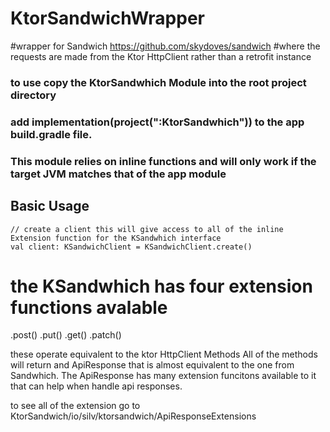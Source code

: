 # KtorSandwichWrapper

#wrapper for Sandwich https://github.com/skydoves/sandwich 
#where the requests are made from the Ktor HttpClient rather than a retrofit instance

### to use copy the KtorSandwhich Module into the root project directory 
### add implementation(project(":KtorSandwhich")) to the app build.gradle file. 
### This module relies on inline functions and will only work if the target JVM matches that of the app module


## Basic Usage
```
// create a client this will give access to all of the inline Extension function for the KSandwhich interface
val client: KSandwichClient = KSandwichClient.create()
```

# the KSandwhich has four extension functions avalable
.post()
.put()
.get()
.patch()

these operate equivalent to the ktor HttpClient Methods 
All of the methods will return and ApiResponse that is almost equivalent to the one from Sandwhich.
The ApiResponse has many extension funcitons available to it that can help when handle api responses. 

to see all of the extension go to KtorSandwich/io/silv/ktorsandwich/ApiResponseExtensions

